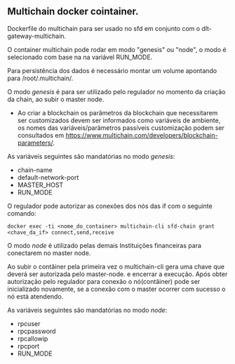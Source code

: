 ## Multichain docker cointainer.

Dockerfile do multichain para ser usado no sfd em conjunto com o dlt-gateway-multichain.

O container multichain pode rodar em modo "genesis" ou "node", o modo é selecionado com base na na variável RUN_MODE.  

Para persistência dos dados é necessário montar um volume apontando para /root/.multichain/.

O modo _genesis_ é para ser utilizado pelo regulador no momento da criação da chain, ao subir o master node.

+ Ao criar a blockchain os parâmetros da blockchain que necessitarem ser customizados devem ser informados como variáveis de ambiente, os nomes das variáveis/parâmetros passíveis customização podem ser consultados em https://www.multichain.com/developers/blockchain-parameters/. 

As variáveis seguintes são mandatórias no modo _genesis_:
- chain-name
- default-network-port
- MASTER_HOST
- RUN_MODE

O regulador pode autorizar as conexões dos nós das if com o seguinte comando:

`docker exec -ti <nome_do_container> multichain-cli sfd-chain grant <chave_da_if> connect,send,receive`

O modo _node_ é utilizado pelas demais Instituições financeiras para conectarem no master node.

Ao subir o contâiner pela primeira vez o multichain-cli gera uma chave que deverá ser autorizada pelo master-node.   e encerrar a execução. Após obter autorização pelo regulador para conexão o nó(contâiner) pode ser inicializado novamente, se a conexão com o master ocorrer com sucesso o nó está atendendo.

As variáveis seguintes são mandatórias no modo _node_:
- rpcuser
- rpcpassword
- rpcallowip
- rpcport
- RUN_MODE